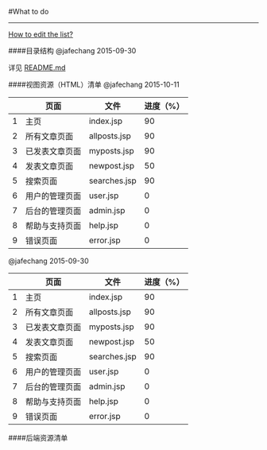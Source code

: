 #What to do

-------
[How to edit the list?](https://github.com/JafeChang/emboard/blob/master/what_to_do/how_to_edit_these_lists.md "How to edit the list?")

 
####目录结构
@jafechang 2015-09-30  
  
详见 [README.md](https://github.com/JafeChang/emboard/blob/master/README.md#目录结构 "目录结构")

####视图资源（HTML）清单 
@jafechang  2015-10-11
	<table>
		<thead>
			<tr>
				<th></th>
				<th>页面</th>
				<th>文件</th>
				<th>进度（%）</th>
			</tr>
		</thead>
		<tbody>
			<tr>
				<td>1</td>
				<td>主页</td>
				<td>index.jsp</td>
				<td>90</td>
			</tr>
			<tr>
				<td>2</td>
				<td>所有文章页面</td>
				<td>allposts.jsp</td>
				<td>90</td>
			</tr>
			<tr>
				<td>3</td>
				<td>已发表文章页面</td>
				<td>myposts.jsp</td>
				<td>90</td>
			</tr>
			<tr>
				<td>4</td>
				<td>发表文章页面</td>
				<td>newpost.jsp</td>
				<td>50</td>
			</tr>
			<tr>
				<td>5</td>
				<td>搜索页面</td>
				<td>searches.jsp</td>
				<td>90</td>
			</tr>
			<tr>
				<td>6</td>
				<td>用户的管理页面</td>
				<td>user.jsp</td>
				<td>0</td>
			</tr>
			<tr>
				<td>7</td>
				<td>后台的管理页面</td>
				<td>admin.jsp</td>
				<td>0</td>
			</tr>
			<tr>
				<td>8</td>
				<td>帮助与支持页面</td>
				<td>help.jsp</td>
				<td>0</td>
			</tr>
			<tr>
				<td>9</td>
				<td>错误页面</td>
				<td>error.jsp</td>
				<td>0</td>
			</tr>
		</tbody>
	</table>

@jafechang  2015-09-30
	<table>
		<thead>
			<tr>
				<th></th>
				<th>页面</th>
				<th>文件</th>
				<th>进度（%）</th>
			</tr>
		</thead>
		<tbody>
			<tr>
				<td>1</td>
				<td>主页</td>
				<td>index.jsp</td>
				<td>90</td>
			</tr>
			<tr>
				<td>2</td>
				<td>所有文章页面</td>
				<td>allposts.jsp</td>
				<td>90</td>
			</tr>
			<tr>
				<td>3</td>
				<td>已发表文章页面</td>
				<td>myposts.jsp</td>
				<td>90</td>
			</tr>
			<tr>
				<td>4</td>
				<td>发表文章页面</td>
				<td>newpost.jsp</td>
				<td>50</td>
			</tr>
			<tr>
				<td>5</td>
				<td>搜索页面</td>
				<td>searches.jsp</td>
				<td>90</td>
			</tr>
			<tr>
				<td>6</td>
				<td>用户的管理页面</td>
				<td>user.jsp</td>
				<td>0</td>
			</tr>
			<tr>
				<td>7</td>
				<td>后台的管理页面</td>
				<td>admin.jsp</td>
				<td>0</td>
			</tr>
			<tr>
				<td>8</td>
				<td>帮助与支持页面</td>
				<td>help.jsp</td>
				<td>0</td>
			</tr>
			<tr>
				<td>9</td>
				<td>错误页面</td>
				<td>error.jsp</td>
				<td>0</td>
			</tr>
		</tbody>
	</table>

####后端资源清单

 


